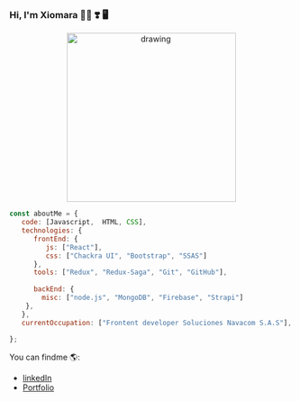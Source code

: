 ### Hi, I'm Xiomara  🧝‍♀️ ❣️ 🖥️

<p align="center">
 <img src="https://res.cloudinary.com/duzh7meuo/image/upload/v1649969692/k0g5ywthslcaegmwdnqc.svg" alt="drawing" width="300" />
</p>


```javascript
const aboutMe = {
   code: [Javascript,  HTML, CSS],
   technologies: {
      frontEnd: {
         js: ["React"],
         css: ["Chackra UI", "Bootstrap", "SSAS"]
      },
      tools: ["Redux", "Redux-Saga", "Git", "GitHub"],
      
      backEnd: {
        misc: ["node.js", "MongoDB", "Firebase", "Strapi"]
    },
   },
   currentOccupation: ["Frontent developer Soluciones Navacom S.A.S"],
   
};
```
You can findme 🌎:
- [linkedIn](https://www.linkedin.com/in/xiomara-garcia-32a0281b5?lipi=urn%3Ali%3Apage%3Ad_flagship3_profile_view_base_contact_details%3BjPj6VwoJTNm0%2BZ%2FsxRgn2g%3D%3D)
- [Portfolio](https://xiomarag.netlify.app/)
<!--

challenge: "I'm working towards being able to run a marathon.",
mobile: ["React-Native"],
-->
